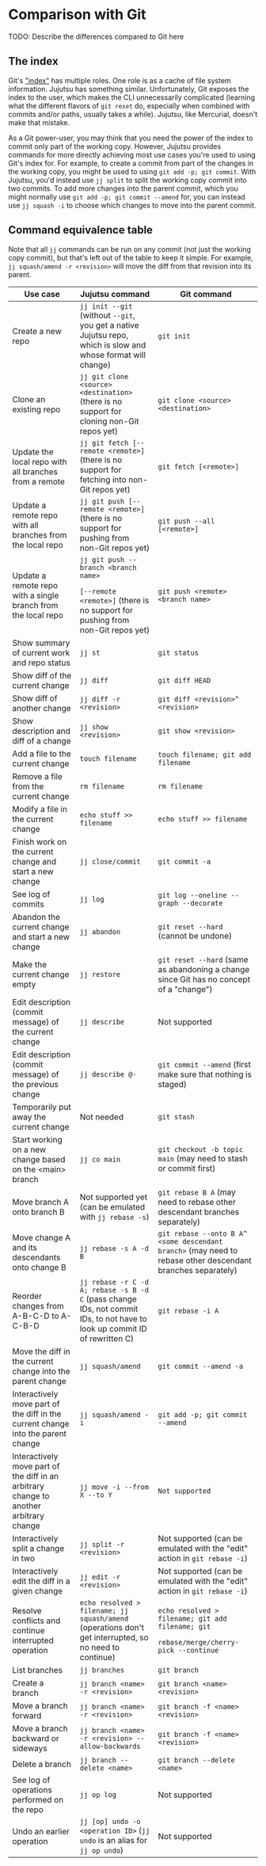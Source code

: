 # Comparison with Git

TODO: Describe the differences compared to Git here


## The index

Git's ["index"](https://git-scm.com/book/en/v2/Git-Tools-Reset-Demystified) has
multiple roles. One role is as a cache of file system information. Jujutsu has
something similar. Unfortunately, Git exposes the index to the user, which makes
the CLI unnecessarily complicated (learning what the different flavors of
`git reset` do, especially when combined with commits and/or paths, usually
takes a while). Jujutsu, like Mercurial, doesn't make that mistake.

As a Git power-user, you may think that you need the power of the index to
commit only part of the working copy. However, Jujutsu provides commands for
more directly achieving most use cases you're used to using Git's index for. For
example, to create a commit from part of the changes in the working copy, you
might be used to using `git add -p; git commit`. With Jujutsu, you'd instead
use `jj split` to split the working copy commit into two commits. To add more
changes into the parent commit, which you might normally use
`git add -p; git commit --amend` for, you can instead use `jj squash -i` to
choose which changes to move into the parent commit.


## Command equivalence table

Note that all `jj` commands can be run on any commit (not just the working copy
commit), but that's left out of the table to keep it simple. For example,
`jj squash/amend -r <revision>` will move the diff from that revision into its
parent.

<table>
  <thead>
    <tr>
      <th>Use case</th>
      <th>Jujutsu command</th>
      <th>Git command</th>
    </tr>
  </thead>
  <tbody>
    <tr>
      <td>Create a new repo</td>
      <td><code>jj init --git</code> (without <code>--git</code>, you get a
          native Jujutsu repo, which is slow and whose format will change)</td>
      <td><code>git init</code></td>
    </tr>
    <tr>
      <td>Clone an existing repo</td>
      <td><code>jj git clone &lt;source&gt; &lt;destination&gt;</code> (there is no support
          for cloning non-Git repos yet)</td>
      <td><code>git clone &lt;source&gt; &lt;destination&gt;</code></td>
    </tr>
    <tr>
      <td>Update the local repo with all branches from a remote</td>
      <td><code>jj git fetch [--remote &lt;remote&gt;]</code> (there is no
          support for fetching into non-Git repos yet)</td>
      <td><code>git fetch [&lt;remote&gt;]</code></td>
    </tr>
    <tr>
      <td>Update a remote repo with all branches from the local repo</td>
      <td><code>jj git push [--remote &lt;remote&gt;]</code> (there is no
          support for pushing from non-Git repos yet)</td>
      <td><code>git push --all [&lt;remote&gt;]</code></td>
    </tr>
    <tr>
      <td>Update a remote repo with a single branch from the local repo</td>
      <td><code>jj git push --branch &lt;branch name&gt;
                [--remote &lt;remote&gt;]</code> (there is no support for
                pushing from non-Git repos yet)</td>
      <td><code>git push &lt;remote&gt; &lt;branch name&gt;</code></td>
    </tr>
    <tr>
      <td>Show summary of current work and repo status</td>
      <td><code>jj st</code></td>
      <td><code>git status</code></td>
    </tr>
    <tr>
      <td>Show diff of the current change</td>
      <td><code>jj diff</code></td>
      <td><code>git diff HEAD</code></td>
    </tr>
    <tr>
      <td>Show diff of another change</td>
      <td><code>jj diff -r &lt;revision&gt;</code></td>
      <td><code>git diff &lt;revision&gt;^ &lt;revision&gt;</code></td>
    </tr>
    <tr>
      <td>Show description and diff of a change</td>
      <td><code>jj show &lt;revision&gt;</code></td>
      <td><code>git show &lt;revision&gt;</code></td>
    </tr>
    <tr>
      <td>Add a file to the current change</td>
      <td><code>touch filename</code></td>
      <td><code>touch filename; git add filename</code></td>
    </tr>
    <tr>
      <td>Remove a file from the current change</td>
      <td><code>rm filename</code></td>
      <td><code>rm filename</code></td>
    </tr>
    <tr>
      <td>Modify a file in the current change</td>
      <td><code>echo stuff >> filename</code></td>
      <td><code>echo stuff >> filename</code></td>
    </tr>
    <tr>
      <td>Finish work on the current change and start a new change</td>
      <td><code>jj close/commit</code></td>
      <td><code>git commit -a</code></td>
    </tr>
    <tr>
      <td>See log of commits</td>
      <td><code>jj log</code></td>
      <td><code>git log --oneline --graph --decorate</code></td>
    </tr>
    <tr>
      <td>Abandon the current change and start a new change</td>
      <td><code>jj abandon</code></td>
      <td><code>git reset --hard</code> (cannot be undone)</td>
    </tr>
    <tr>
      <td>Make the current change empty</td>
      <td><code>jj restore</code></td>
      <td><code>git reset --hard</code> (same as abandoning a change since Git
          has no concept of a "change")</td>
    </tr>
    <tr>
      <td>Edit description (commit message) of the current change</td>
      <td><code>jj describe</code></td>
      <td>Not supported</td>
    </tr>
    <tr>
      <td>Edit description (commit message) of the previous change</td>
      <td><code>jj describe @-</code></td>
      <td><code>git commit --amend</code> (first make sure that nothing is
          staged)</td>
    </tr>
    <tr>
      <td>Temporarily put away the current change</td>
      <td>Not needed</td>
      <td><code>git stash</code></td>
    </tr>
    <tr>
      <td>Start working on a new change based on the &lt;main&gt; branch</td>
      <td><code>jj co main</code></td>
      <td><code>git checkout -b topic main</code> (may need to stash or commit
          first)</td>
    </tr>
    <tr>
      <td>Move branch A onto branch B</td>
      <td>Not supported yet (can be emulated with
          <code>jj rebase -s</code>)</td>
      <td><code>git rebase B A</code>
          (may need to rebase other descendant branches separately)</td>
    </tr>
    <tr>
      <td>Move change A and its descendants onto change B</td>
      <td><code>jj rebase -s A -d B</code></td>
      <td><code>git rebase --onto B A^ &lt;some descendant branch&gt;</code>
          (may need to rebase other descendant branches separately)</td>
    </tr>
    <tr>
      <td>Reorder changes from A-B-C-D to A-C-B-D</td>
      <td><code>jj rebase -r C -d A; rebase -s B -d C</code> (pass change IDs,
          not commit IDs, to not have to look up commit ID of rewritten C)</td>
      <td><code>git rebase -i A</code></td>
    </tr>
    <tr>
      <td>Move the diff in the current change into the parent change</td>
      <td><code>jj squash/amend</code></td>
      <td><code>git commit --amend -a</code></td>
    </tr>
    <tr>
      <td>Interactively move part of the diff in the current change into the
          parent change</td>
      <td><code>jj squash/amend -i</code></td>
      <td><code>git add -p; git commit --amend</code></td>
    </tr>
    <tr>
      <td>Interactively move part of the diff in an arbitrary change to another
          arbitrary change</td>
      <td><code>jj move -i --from X --to Y</code></td>
      <td><code>Not supported</code></td>
    </tr>
    <tr>
      <td>Interactively split a change in two</td>
      <td><code>jj split -r &lt;revision&gt;</code></td>
      <td>Not supported (can be emulated with the "edit" action in
          <code>git rebase -i</code>)</td>
    </tr>
    <tr>
      <td>Interactively edit the diff in a given change</td>
      <td><code>jj edit -r &lt;revision&gt;</code></td>
      <td>Not supported (can be emulated with the "edit" action in
          <code>git rebase -i</code>)</td>
    </tr>
    <tr>
      <td>Resolve conflicts and continue interrupted operation</td>
      <td><code>echo resolved > filename; jj squash/amend</code> (operations
          don't get interrupted, so no need to continue)</td>
      <td><code>echo resolved > filename; git add filename; git
          rebase/merge/cherry-pick --continue</code></td>
    </tr>
    <tr>
      <td>List branches</td>
      <td><code>jj branches</code></td>
      <td><code>git branch</code></td>
    </tr>
    <tr>
      <td>Create a branch</td>
      <td><code>jj branch &lt;name&gt; -r &lt;revision&gt;</code></td>
      <td><code>git branch &lt;name&gt; &lt;revision&gt;</code></td>
    </tr>
    <tr>
      <td>Move a branch forward</td>
      <td><code>jj branch &lt;name&gt; -r &lt;revision&gt;</code></td>
      <td><code>git branch -f &lt;name&gt; &lt;revision&gt;</code></td>
    </tr>
    <tr>
      <td>Move a branch backward or sideways</td>
      <td><code>jj branch &lt;name&gt; -r &lt;revision&gt; --allow-backwards</code></td>
      <td><code>git branch -f &lt;name&gt; &lt;revision&gt;</code></td>
    </tr>
    <tr>
      <td>Delete a branch</td>
      <td><code>jj branch --delete &lt;name&gt; </code></td>
      <td><code>git branch --delete &lt;name&gt;</code></td>
    </tr>
    <tr>
      <td>See log of operations performed on the repo</td>
      <td><code>jj op log</code></td>
      <td>Not supported</td>
    </tr>
    <tr>
      <td>Undo an earlier operation</td>
      <td><code>jj [op] undo -o &lt;operation ID&gt;</code>
          (<code>jj undo</code> is an alias for <code>jj op undo</code>)
      </td>
      <td>Not supported</td>
    </tr>
  </tbody>
</table>
